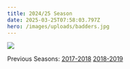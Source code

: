 ```yaml
---
title: 2024/25 Season
date: 2025-03-25T07:58:03.797Z
hero: /images/uploads/badders.jpg
---
```

![](/images/uploads/tables250324.jpg)

Previous Seasons: [2017-2018](/tables/season-2017-2018) [2018-2019](/tables/season-2018-2019)